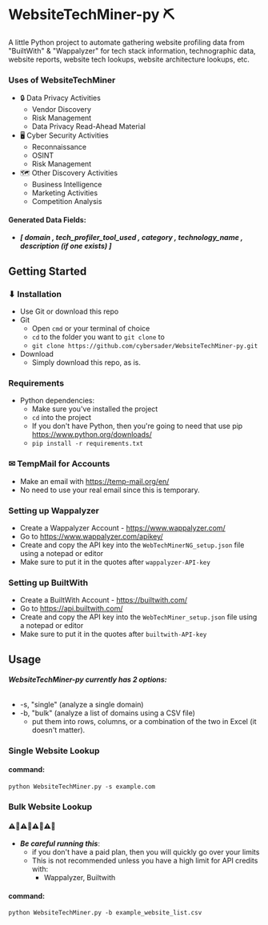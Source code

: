 
# WebsiteTechMiner-py ⛏

A little Python project to automate gathering website profiling data from "BuiltWith" & "Wappalyzer" for tech stack information, technographic data, website reports, website tech lookups, website architecture lookups, etc.

### Uses of WebsiteTechMiner
- 🔒 Data Privacy Activities
    - Vendor Discovery
    - Risk Management
    - Data Privacy Read-Ahead Material
- 🖥️ Cyber Security Activities
    - Reconnaissance
    - OSINT
    - Risk Management
- 🗺️ Other Discovery Activities
    - Business Intelligence
    - Marketing Activities
    - Competition Analysis
#### Generated Data Fields: 
- ***[ domain , tech_profiler_tool_used , category , technology_name , description (if one exists) ]***

## Getting Started

### ⬇ Installation
- Use Git or download this repo
- Git
    - Open `cmd` or your terminal of choice
    - `cd` to the folder you want to `git clone` to
    - ```git clone https://github.com/cybersader/WebsiteTechMiner-py.git```
- Download
    - Simply download this repo, as is.

### Requirements
- Python dependencies:
    - Make sure you've installed the project
    - `cd` into the project
    - If you don't have Python, then you're going to need that use pip https://www.python.org/downloads/
    - `pip install -r requirements.txt`

### ✉ TempMail for Accounts
- Make an email with https://temp-mail.org/en/
- No need to use your real email since this is temporary.

### Setting up Wappalyzer
- Create a Wappalyzer Account - https://www.wappalyzer.com/
- Go to https://www.wappalyzer.com/apikey/
- Create and copy the API key into the `WebTechMinerNG_setup.json` file using a notepad or editor
- Make sure to put it in the quotes after `wappalyzer-API-key` 

### Setting up BuiltWith
- Create a BuiltWith Account - https://builtwith.com/
- Go to https://api.builtwith.com/
- Create and copy the API key into the `WebTechMiner_setup.json` file using a notepad or editor
- Make sure to put it in the quotes after `builtwith-API-key` 

## Usage

###### ***WebsiteTechMiner-py currently has 2 options:***
- -s, "single" (analyze a single domain)
- -b, "bulk" (analyze a list of domains using a CSV file)
    - put them into rows, columns, or a combination of the two in Excel (it doesn't matter).

### Single Website Lookup
#### command:
```python WebsiteTechMiner.py -s example.com```

### Bulk Website Lookup

#### ⚠🛑⚠🛑⚠🛑⚠🛑
- ***Be careful running this***:
    - if you don't have a paid plan, then you will quickly go over your limits
    - This is not recommended unless you have a high limit for API credits with:
        - Wappalyzer, Builtwith

#### command:
```python WebsiteTechMiner.py -b example_website_list.csv```


